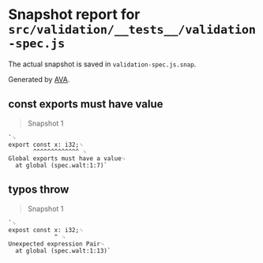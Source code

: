 # Snapshot report for `src/validation/__tests__/validation-spec.js`

The actual snapshot is saved in `validation-spec.js.snap`.

Generated by [AVA](https://ava.li).

## const exports must have value

> Snapshot 1

    `␊
    export const x: i32;␊
           ^^^^^^^^^^^^^ ␊
    Global exports must have a value␊
      at global (spec.walt:1:7)`

## typos throw

> Snapshot 1

    `␊
    expost const x: i32;␊
                 ^ ␊
    Unexpected expression Pair␊
      at global (spec.walt:1:13)`

